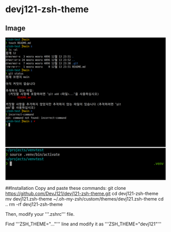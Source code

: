# devj121-zsh-theme

## Image
![git image](./git_test.png)
![virtualev image](./virtualenv_test.png)

##Installation
Copy and paste these commands:
    git clone https://github.com/DevJ121/devj121-zsh-theme.git
    cd devj121-zsh-theme
    mv devj121.zsh-theme ~/.oh-my-zsh/custom/themes/devj121.zsh-theme
    cd ..
    rm -rf devj121-zsh-theme

Then, modify your '''.zshrc''' file.

Find '''ZSH_THEME="..."''' line and modify it as '''ZSH_THEME="devj121"'''

